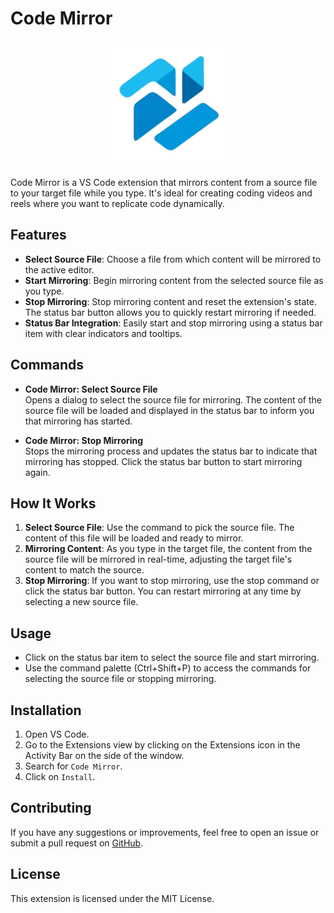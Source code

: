 # Code Mirror
<center><img src="logo.png" width=200px></img></center>

Code Mirror is a VS Code extension that mirrors content from a source file to your target file while you type. It's ideal for creating coding videos and reels where you want to replicate code dynamically.

## Features

- **Select Source File**: Choose a file from which content will be mirrored to the active editor.
- **Start Mirroring**: Begin mirroring content from the selected source file as you type.
- **Stop Mirroring**: Stop mirroring content and reset the extension's state. The status bar button allows you to quickly restart mirroring if needed.
- **Status Bar Integration**: Easily start and stop mirroring using a status bar item with clear indicators and tooltips.

## Commands

- **Code Mirror: Select Source File**  
  Opens a dialog to select the source file for mirroring. The content of the source file will be loaded and displayed in the status bar to inform you that mirroring has started.

- **Code Mirror: Stop Mirroring**  
  Stops the mirroring process and updates the status bar to indicate that mirroring has stopped. Click the status bar button to start mirroring again.

## How It Works

1. **Select Source File**: Use the command to pick the source file. The content of this file will be loaded and ready to mirror.
2. **Mirroring Content**: As you type in the target file, the content from the source file will be mirrored in real-time, adjusting the target file's content to match the source.
3. **Stop Mirroring**: If you want to stop mirroring, use the stop command or click the status bar button. You can restart mirroring at any time by selecting a new source file.

## Usage

- Click on the status bar item to select the source file and start mirroring.
- Use the command palette (Ctrl+Shift+P) to access the commands for selecting the source file or stopping mirroring.

## Installation

1. Open VS Code.
2. Go to the Extensions view by clicking on the Extensions icon in the Activity Bar on the side of the window.
3. Search for `Code Mirror`.
4. Click on `Install`.

## Contributing

If you have any suggestions or improvements, feel free to open an issue or submit a pull request on [GitHub](https://github.com/richoarbianto/vscode-code-mirror).

## License

This extension is licensed under the MIT License.
